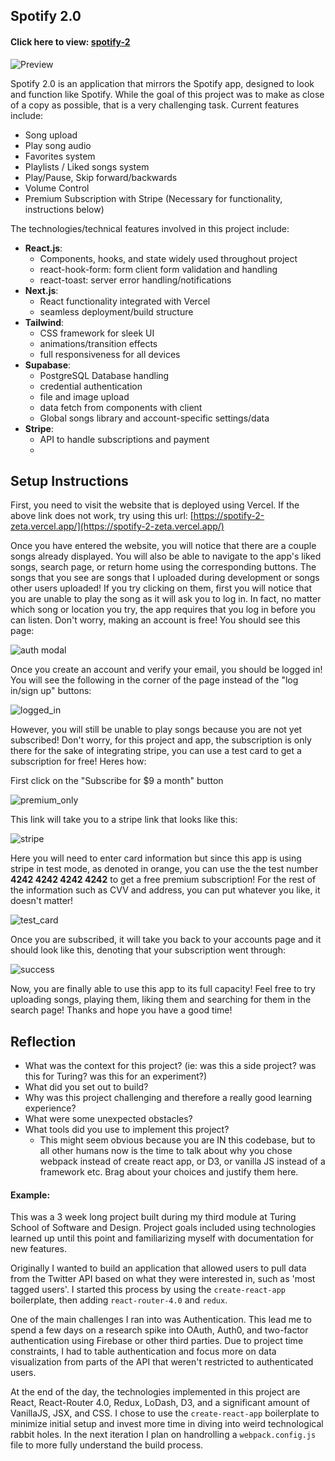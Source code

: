 ## Spotify 2.0

#### Click here to view: [spotify-2](https://spotify-2-zeta.vercel.app/)
![Preview](/assets/images/preview.png)


Spotify 2.0 is an application that mirrors the Spotify app, designed to look and function like Spotify. While the goal of this project was to make as close of a copy as possible, that is a very challenging task. Current features include:

- Song upload
- Play song audio
- Favorites system
- Playlists / Liked songs system
- Play/Pause, Skip forward/backwards
- Volume Control
- Premium Subscription with Stripe (Necessary for functionality, instructions below)

The technologies/technical features involved in this project include:

- __React.js__:
  - Components, hooks, and state widely used throughout project
  - react-hook-form: form client form validation and handling
  - react-toast: server error handling/notifications
- __Next.js__:
  - React functionality integrated with Vercel
  - seamless deployment/build structure
- __Tailwind__:
  - CSS framework for sleek UI
  - animations/transition effects
  - full responsiveness for all devices
- __Supabase__:
  - PostgreSQL Database handling
  - credential authentication
  - file and image upload
  - data fetch from components with client
  - Global songs library and account-specific settings/data
- __Stripe__:
  - API to handle subscriptions and payment
  - 

## Setup Instructions

First, you need to visit the website that is deployed using Vercel. If the above link does not work, try using this url: [https://spotify-2-zeta.vercel.app/](https://spotify-2-zeta.vercel.app/)

Once you have entered the website, you will notice that there are a couple songs already displayed. You will also be able to navigate to the app's liked songs, search page, or return home using the corresponding buttons. The songs that you see are songs that I uploaded during development or songs other users uploaded! If you try clicking on them, first you will notice that you are unable to play the song as it will ask you to log in. In fact, no matter which song or location you try, the app requires that you log in before you can listen. Don't worry, making an account is free! You should see this page:

![auth modal](/assets/images/auth_modal.png)

Once you create an account and verify your email, you should be logged in! You will see the following in the corner of the page instead of the "log in/sign up" buttons:

![logged_in](/assets/images/premium.png)

However, you will still be unable to play songs because you are not yet subscribed! Don't worry, for this project and app, the subscription is only there for the sake of integrating stripe, you can use a test card to get a subscription for free! Heres how:

First click on the "Subscribe for $9 a month" button

![premium_only](/assets/images/premium_only.png)

This link will take you to a stripe link that looks like this:

![stripe](/assets/images/stripe.png)

Here you will need to enter card information but since this app is using stripe in test mode, as denoted in orange, you can use the the test number __4242 4242 4242 4242__ to get a free premium subscription! For the rest of the information such as CVV and address, you can put whatever you like, it doesn't matter!

![test_card](/assets/images/test_card.png)

Once you are subscribed, it will take you back to your accounts page and it should look like this, denoting that your subscription went through:

![success](/assets/images/success.png)

Now, you are finally able to use this app to its full capacity! Feel free to try uploading songs, playing them, liking them and searching for them in the search page!
Thanks and hope you have a good time!

## Reflection

  - What was the context for this project? (ie: was this a side project? was this for Turing? was this for an experiment?)
  - What did you set out to build?
  - Why was this project challenging and therefore a really good learning experience?
  - What were some unexpected obstacles?
  - What tools did you use to implement this project?
      - This might seem obvious because you are IN this codebase, but to all other humans now is the time to talk about why you chose webpack instead of create react app, or D3, or vanilla JS instead of a framework etc. Brag about your choices and justify them here.  

#### Example:  

This was a 3 week long project built during my third module at Turing School of Software and Design. Project goals included using technologies learned up until this point and familiarizing myself with documentation for new features.  

Originally I wanted to build an application that allowed users to pull data from the Twitter API based on what they were interested in, such as 'most tagged users'. I started this process by using the `create-react-app` boilerplate, then adding `react-router-4.0` and `redux`.  

One of the main challenges I ran into was Authentication. This lead me to spend a few days on a research spike into OAuth, Auth0, and two-factor authentication using Firebase or other third parties. Due to project time constraints, I had to table authentication and focus more on data visualization from parts of the API that weren't restricted to authenticated users.

At the end of the day, the technologies implemented in this project are React, React-Router 4.0, Redux, LoDash, D3, and a significant amount of VanillaJS, JSX, and CSS. I chose to use the `create-react-app` boilerplate to minimize initial setup and invest more time in diving into weird technological rabbit holes. In the next iteration I plan on handrolling a `webpack.config.js` file to more fully understand the build process.
